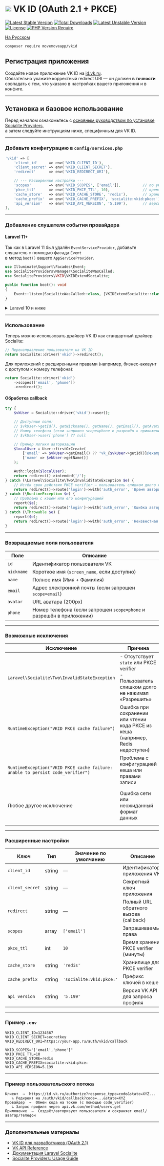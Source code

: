 # <a href="https://movemove.com.ru/" target="_blank"><img src="https://avatars.githubusercontent.com/u/121749444?s=400&u=682a6bac6ba993a2a90ec220cfa205540d9d684b&v=4" width="20"></a>  VK ID (OAuth 2.1 + PKCE)
[![Latest Stable Version](http://poser.pugx.org/movemoveapp/vkid/v)](https://packagist.org/packages/movemoveapp/vkid)
[![Total Downloads](http://poser.pugx.org/movemoveapp/vkid/downloads)](https://packagist.org/packages/movemoveapp/vkid)
[![Latest Unstable Version](http://poser.pugx.org/movemoveapp/vkid/v/unstable)](https://packagist.org/packages/movemoveapp/vkid)
[![License](http://poser.pugx.org/movemoveapp/vkid/license)](https://packagist.org/packages/movemoveapp/vkid)
[![PHP Version Require](http://poser.pugx.org/movemoveapp/vkid/require/php)](https://packagist.org/packages/movemoveapp/vkid)

[На Русском](README.ru.md)

```bash
composer require movemoveapp/vkid
```

## Регистрация приложения

Создайте новое приложение VK ID на [id.vk.ru](https://id.vk.ru/apps).  
Обязательно укажите корректный redirect URI — он должен **в точности** совпадать с тем, что указано в настройках вашего приложения и в конфиге.

---

## Установка и базовое использование

Перед началом ознакомьтесь с [основным руководством по установке Socialite Providers](https://socialiteproviders.com/usage/),  
а затем следуйте инструкциям ниже, специфичным для VK ID.

---

### Добавьте конфигурацию в `config/services.php`

```php
'vkid' => [
    'client_id'     => env('VKID_CLIENT_ID'),
    'client_secret' => env('VKID_CLIENT_SECRET'),
    'redirect'      => env('VKID_REDIRECT_URI'),

    // --- Расширенные настройки ---
    'scopes'        => env('VKID_SCOPES', ['email']),          // по умолчанию: ['email'], поддерживаются ['email','phone']
    'pkce_ttl'      => env('VKID_PKCE_TTL', 10),               // время жизни кода в минутах
    'cache_store'   => env('VKID_CACHE_STORE', 'redis'),       // хранилище кеша для PKCE verifier
    'cache_prefix'  => env('VKID_CACHE_PREFIX', 'socialite:vkid:pkce:'),
    'api_version'   => env('VKID_API_VERSION', '5.199'),       // версия VK API
],
```

---

### Добавление слушателя события провайдера

#### Laravel 11+

Так как в Laravel 11 был удалён `EventServiceProvider`, добавьте слушатель с помощью фасада `Event`  
в метод `boot()` вашего `AppServiceProvider`.

```php
use Illuminate\Support\Facades\Event;
use SocialiteProviders\Manager\SocialiteWasCalled;
use SocialiteProviders\VKID\VKIDExtendSocialite;

public function boot(): void
{
    Event::listen(SocialiteWasCalled::class, [VKIDExtendSocialite::class, 'handle']);
}
```

<details>
<summary>Laravel 10 и ниже</summary>

Добавьте слушатель в `app/Providers/EventServiceProvider.php`:

```php
protected $listen = [
    \SocialiteProviders\Manager\SocialiteWasCalled::class => [
        \SocialiteProviders\VKID\VKIDExtendSocialite::class.'@handle',
    ],
];
```
</details>

---

### Использование

Теперь можно использовать драйвер VK ID как стандартный драйвер Socialite:

```php
// Перенаправление пользователя на VK ID
return Socialite::driver('vkid')->redirect();
```

Для приложений с расширенными правами (например, бизнес-аккаунт с доступом к номеру телефона):

```php
return Socialite::driver('vkid')
    ->scopes(['email', 'phone'])
    ->redirect();
```

#### Обработка callback

```php
try {
    $vkUser = Socialite::driver('vkid')->user();

    // Доступные поля:
    // $vkUser->getId(), getNickname(), getName(), getEmail(), getAvatar()
    // Номер телефона (если запрошен scope=phone и разрешён в приложении):
    // $vkUser->user['phone'] ?? null

    // Пример логики авторизации
    $localUser = User::firstOrCreate(
        ['email' => $vkUser->getEmail() ?? "vk_{$vkUser->getId()}@example.local"],
        ['name' => $vkUser->getName()]
    );

    Auth::login($localUser);
    return redirect()->intended('/');
} catch (\Laravel\Socialite\Two\InvalidStateException $e) {
    // Истёк срок действия PKCE verifier — пользователь слишком долго ждал
    return redirect()->route('login')->with('auth_error', 'Время авторизации истекло. Попробуйте ещё раз.');
} catch (\RuntimeException $e) {
    // Проблема с кэшем или его конфигурацией
    report($e);
    return redirect()->route('login')->with('auth_error', 'Ошибка авторизации через VK ID. Попробуйте позже.');
} catch (\Throwable $e) {
    report($e);
    return redirect()->route('login')->with('auth_error', 'Неизвестная ошибка авторизации через VK ID.');
}
```

---

### Возвращаемые поля пользователя

| Поле       | Описание                                                             |
|------------|----------------------------------------------------------------------|
| `id`       | Идентификатор пользователя VK                                        |
| `nickname` | Короткое имя (`screen_name`, если доступно)                          |
| `name`     | Полное имя (Имя + Фамилия)                                           |
| `email`    | Адрес электронной почты (если запрошен `scope=email`)                |
| `avatar`   | URL аватара (200px)                                                  |
| `phone`    | Номер телефона (если запрошен `scope=phone` и разрешён в приложении) |

---

### Возможные исключения

| Исключение                                                                     | Причина                                                                                        | Как обработать                                                                   |
|--------------------------------------------------------------------------------|------------------------------------------------------------------------------------------------|----------------------------------------------------------------------------------|
| `Laravel\Socialite\Two\InvalidStateException`                                  | - Отсутствует `state` или PKCE verifier<br>- Пользователь слишком долго не нажимал «Разрешить» | Сообщите пользователю, что время авторизации истекло, и предложите начать заново |
| `RuntimeException("VKID PKCE cache failure")`                                  | Ошибка при сохранении или чтении кода PKCE из кеша (например, Redis недоступен)                | Проверьте настройки `config/cache.php` и параметр `VKID_CACHE_STORE`             |
| `RuntimeException("VKID PKCE cache failure: unable to persist code_verifier")` | Проблема с конфигурацией кеша или правами записи                                               | Убедитесь, что используемое хранилище кеша работает корректно                    |
| Любое другое исключение                                                        | Ошибка сети или неожиданный формат данных                                                      | Выведите сообщение «Ошибка входа через VK ID» и логируйте проблему               |

---

### Расширенные настройки

| Ключ            | Тип    | Значение по умолчанию    | Описание                               |
|-----------------|--------|--------------------------|----------------------------------------|
| `client_id`     | string | —                        | Идентификатор приложения VK            |
| `client_secret` | string | —                        | Секретный ключ приложения              |
| `redirect`      | string | —                        | Полный URL обратного вызова (callback) |
| `scopes`        | array  | `['email']`              | Запрашиваемые права                    |
| `pkce_ttl`      | int    | `10`                     | Время хранения PKCE verifier (минуты)  |
| `cache_store`   | string | `'redis'`                | Хранилище для PKCE verifier            |
| `cache_prefix`  | string | `'socialite:vkid:pkce:'` | Префикс ключей в кеше                  |
| `api_version`   | string | `'5.199'`                | Версия VK API для запроса профиля      |

---

### Пример `.env`

```dotenv
VKID_CLIENT_ID=1234567
VKID_CLIENT_SECRET=secretkey
VKID_REDIRECT_URI=https://your-app.ru/auth/vkid/callback

VKID_SCOPES="['email','phone']"
VKID_PKCE_TTL=10
VKID_CACHE_STORE=redis
VKID_CACHE_PREFIX=socialite:vkid:pkce:
VKID_API_VERSION=5.199
```

---

### Пример пользовательского потока

```flow js
Клиент  →  https://id.vk.ru/authorize?response_type=code&state=XYZ...
   ↳ Редирект на /auth/vkid/callback?code=...&state=XYZ
Провайдер  →  Обмен кода на токен (с помощью code_verifier)
   ↳ Запрос профиля через api.vk.com/method/users.get
Приложение  →  Создаёт/авторизует пользователя и сохраняет email/аватар/телефон
```

---

### Дополнительные материалы

- [VK ID для разработчиков (OAuth 2.1)](https://id.vk.com/docs)
- [VK API Reference](https://dev.vk.com/method/users.get)
- [Документация Laravel Socialite](https://laravel.com/docs/socialite)
- [Socialite Providers: Usage Guide](https://socialiteproviders.com/usage/)
